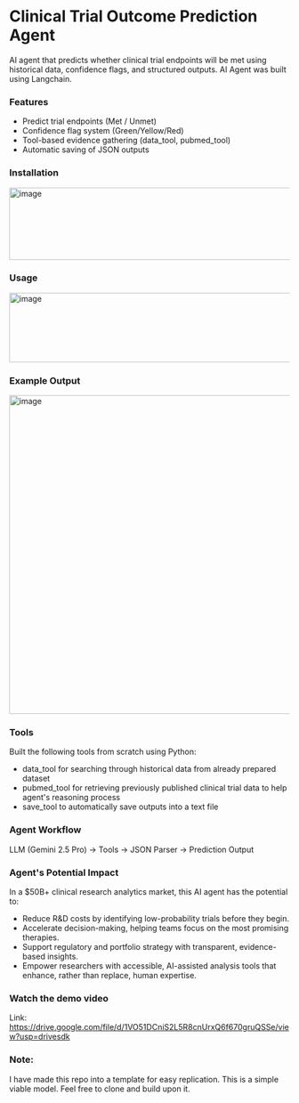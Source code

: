 # Clinical Trial Outcome Prediction Agent
AI agent that predicts whether clinical trial endpoints will be met using historical data, confidence flags, and structured outputs.
AI Agent was built using Langchain.

### Features
- Predict trial endpoints (Met / Unmet)
- Confidence flag system (Green/Yellow/Red)
- Tool-based evidence gathering (data_tool, pubmed_tool)
- Automatic saving of JSON outputs

### Installation
<img width="524" height="130" alt="image" src="https://github.com/user-attachments/assets/56036c79-2ece-4946-a27c-403ee73b8cab" />

### Usage
<img width="636" height="125" alt="image" src="https://github.com/user-attachments/assets/4e13030d-3777-48b5-8fbe-d2e8a0a152e0" />

### Example Output
<img width="1919" height="573" alt="image" src="https://github.com/user-attachments/assets/fb726939-1b8d-43da-a2ad-2877e8f01588" />

### Tools 
Built the following tools from scratch using Python: 
- data_tool for searching through historical data from already prepared dataset
- pubmed_tool for retrieving previously published clinical trial data to help agent's reasoning process
- save_tool to automatically save outputs into a text file

### Agent Workflow
LLM (Gemini 2.5 Pro) -> Tools -> JSON Parser -> Prediction Output

### Agent's Potential Impact
In a $50B+ clinical research analytics market, this AI agent has the potential to: 
- Reduce R&D costs by identifying low-probability trials before they begin.
- Accelerate decision-making, helping teams focus on the most promising therapies.
- Support regulatory and portfolio strategy with transparent, evidence-based insights.
- Empower researchers with accessible, AI-assisted analysis tools that enhance, rather than replace, human expertise.

### Watch the demo video
Link: https://drive.google.com/file/d/1VO51DCniS2L5R8cnUrxQ6f670gruQSSe/view?usp=drivesdk

### Note:
I have made this repo into a template for easy replication. This is a simple viable model. Feel free to clone and build upon it.
